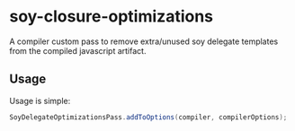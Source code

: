 # soy-closure-optimizations
A compiler custom pass to remove extra/unused soy delegate templates from the compiled javascript artifact.

## Usage

Usage is simple:

```java
SoyDelegateOptimizationsPass.addToOptions(compiler, compilerOptions);
```
